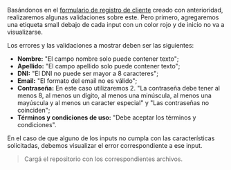 Basándonos en el [formulario de registro de cliente](mumukiproject/mumuki-guia-html-ejercitacion-formularios/4) creado con anterioridad, realizaremos algunas validaciones sobre este. Pero primero, agregaremos una etiqueta small debajo de cada input con un color rojo y de inicio no va a visualizarse.

Los errores y las validaciones a mostrar deben ser las siguientes:

- **Nombre:** "El campo nombre solo puede contener texto";
- **Apellido:** "El campo apellido solo puede contener texto";
- **DNI:** "El DNI no puede ser mayor a 8 caracteres";
- **Email:** "El formato del email no es válido";
- **Contraseña:** En este caso utilizaremos 2. "La contraseña debe tener al menos 8, al menos un dígito, al menos una minúscula, al menos una mayúscula y al menos un caracter especial" y "Las contraseñas no coinciden";
- **Términos y condiciones de uso:** "Debe aceptar los términos y condiciones".

En el caso de que alguno de los inputs no cumpla con las características solicitadas, debemos visualizar el error correspondiente a ese input.

> Cargá el repositorio con los correspondientes archivos.